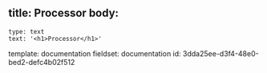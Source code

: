 title: Processor
body:
  -
    type: text
    text: '<h1>Processor</h1>'
template: documentation
fieldset: documentation
id: 3dda25ee-d3f4-48e0-bed2-defc4b02f512

